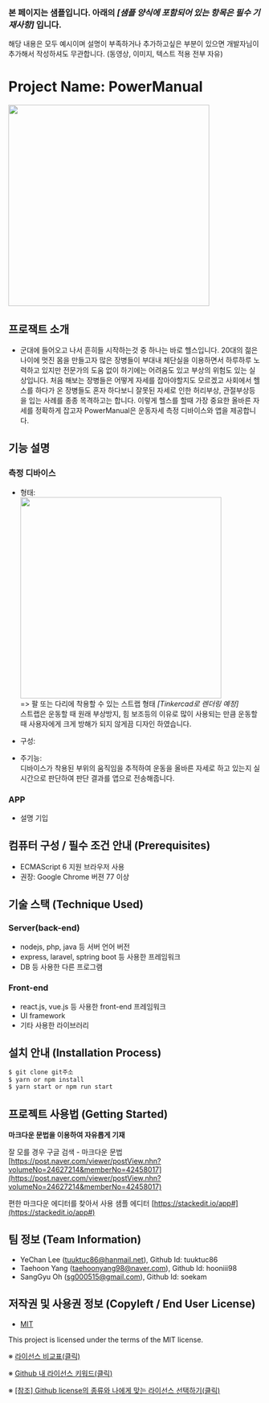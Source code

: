 ### 본 페이지는 샘플입니다. 아래의 *[샘플 양식에 포함되어 있는 항목은 필수 기재사항]*   입니다.
해당 내용은 모두 예시이며 설명이 부족하거나 추가하고싶은 부분이 있으면 개발자님이 추가해서 작성하셔도 무관합니다. (동영상, 이미지, 텍스트 적용 전부 자유)


# Project Name: PowerManual
<img src="https://github.com/osamhack2021/APP_IoT_PowerManual_PowerManual/blob/main/Images/logo.png?raw=true" width="400" height="400"/>  

## 프로잭트 소개
- 군대에 들어오고 나서 흔히들 시작하는것 중 하나는 바로 헬스입니다. 20대의 젊은 나이에 멋진 몸을 만들고자 많은 장병들이 부대내 체단실을 이용하면서 하루하루 노력하고 있지만 전문가의 도움 없이 하기에는 어려움도 있고 부상의 위험도 있는 실상입니다. 처음 해보는 장병들은 어떻게 자세를 잡아야할지도 모르겠고 사회에서 헬스를 하다가 온 장병들도 혼자 하다보니 잘못된 자세로 인한 허리부상, 관절부상등을 입는 사례를 종종 목격하고는 합니다. 이렇게 헬스를 할때 가장 중요한 올바른 자세를 정확하게 잡고자 PowerManual은 운동자세 측정 디바이스와 앱을 제공합니다.


## 기능 설명
### 측정 디바이스
 - 형태:   
        <img src="http://img2.tmon.kr/cdn3/deals/2021/03/24/5608094054/front_0face_ir3dm.jpg" width="400" height="400"/>  
        => 팔 또는 다리에 착용할 수 있는 스트랩 형태 *[Tinkercad로 렌더링 예정]*  
        스트랩은 운동할 때 원래 부상방지, 힘 보조등의 이유로 많이 사용되는 만큼 운동할 때 사용자에게 크게 방해가 되지 않게끔 디자인 하였습니다.

 - 구성:  
        

 - 주기능:  
        디바이스가 착용된 부위의 움직임을 추적하여 운동을 올바른 자세로 하고 있는지 실시간으로 판단하여 판단 결과를 앱으로 전송해줍니다.

### APP
 - 설명 기입 

## 컴퓨터 구성 / 필수 조건 안내 (Prerequisites)
* ECMAScript 6 지원 브라우저 사용
* 권장: Google Chrome 버젼 77 이상

## 기술 스택 (Technique Used) 
### Server(back-end)
 -  nodejs, php, java 등 서버 언어 버전 
 - express, laravel, sptring boot 등 사용한 프레임워크 
 - DB 등 사용한 다른 프로그램 
 
### Front-end
 -  react.js, vue.js 등 사용한 front-end 프레임워크 
 -  UI framework
 - 기타 사용한 라이브러리

## 설치 안내 (Installation Process)
```bash
$ git clone git주소
$ yarn or npm install
$ yarn start or npm run start
```

## 프로젝트 사용법 (Getting Started)
**마크다운 문법을 이용하여 자유롭게 기재**

잘 모를 경우
구글 검색 - 마크다운 문법
[https://post.naver.com/viewer/postView.nhn?volumeNo=24627214&memberNo=42458017](https://post.naver.com/viewer/postView.nhn?volumeNo=24627214&memberNo=42458017)

 편한 마크다운 에디터를 찾아서 사용
 샘플 에디터 [https://stackedit.io/app#](https://stackedit.io/app#)
 
## 팀 정보 (Team Information)
- YeChan Lee (tuuktuc86@hanmail.net), Github Id: tuuktuc86
- Taehoon Yang (taehoonyang98@naver.com), Github Id: hooniii98
- SangGyu Oh (sg000515@gmail.com), Github Id: soekam

## 저작권 및 사용권 정보 (Copyleft / End User License)
 * [MIT](https://github.com/osam2020-WEB/Sample-ProjectName-TeamName/blob/master/license.md)

This project is licensed under the terms of the MIT license.

※ [라이선스 비교표(클릭)](https://olis.or.kr/license/compareGuide.do)

※ [Github 내 라이선스 키워드(클릭)](https://docs.github.com/en/github/creating-cloning-and-archiving-repositories/creating-a-repository-on-github/licensing-a-repository)

※ [\[참조\] Github license의 종류와 나에게 맞는 라이선스 선택하기(클릭)](https://flyingsquirrel.medium.com/github-license%EC%9D%98-%EC%A2%85%EB%A5%98%EC%99%80-%EB%82%98%EC%97%90%EA%B2%8C-%EB%A7%9E%EB%8A%94-%EB%9D%BC%EC%9D%B4%EC%84%A0%EC%8A%A4-%EC%84%A0%ED%83%9D%ED%95%98%EA%B8%B0-ae29925e8ff4)

